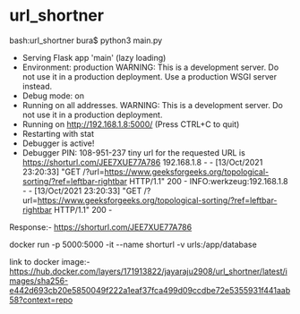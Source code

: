 # url_shortner

bash:url_shortner bura$ python3 main.py 
 * Serving Flask app 'main' (lazy loading)
 * Environment: production
   WARNING: This is a development server. Do not use it in a production deployment.
   Use a production WSGI server instead.
 * Debug mode: on
 * Running on all addresses.
   WARNING: This is a development server. Do not use it in a production deployment.
 * Running on http://192.168.1.8:5000/ (Press CTRL+C to quit)
 * Restarting with stat
 * Debugger is active!
 * Debugger PIN: 108-951-237
tiny url for the requested URL is https://shorturl.com/JEE7XUE77A786
192.168.1.8 - - [13/Oct/2021 23:20:33] "GET /?url=https://www.geeksforgeeks.org/topological-sorting/?ref=leftbar-rightbar HTTP/1.1" 200 -
INFO:werkzeug:192.168.1.8 - - [13/Oct/2021 23:20:33] "GET /?url=https://www.geeksforgeeks.org/topological-sorting/?ref=leftbar-rightbar HTTP/1.1" 200 -

Response:- https://shorturl.com/JEE7XUE77A786



docker run -p 5000:5000 -it --name shorturl -v urls:/app/database  <image-name>
  
link to docker image:- https://hub.docker.com/layers/171913822/jayaraju2908/url_shortner/latest/images/sha256-e442d693cb20e5850049f222a1eaf37fca499d09ccdbe72e5355931f441aab58?context=repo 
